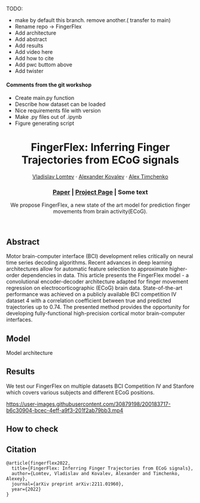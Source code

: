 TODO:

- make by default this branch. remove another.( transfer to main) 
- Rename repo -> FingerFlex 
- Add architecture 
- Add abstract
- Add results 
- Add video here 
- Add how to cite
- Add pwc buttom above
- Add twister

#### Comments from the git workshop
- Create main.py function
- Describe how dataset can be loaded
- Nice requirements file with version
- Make .py files out of .ipynb
- Figure generating script


<p align="center">

  <h1 align="center">FingerFlex: Inferring Finger Trajectories from ECoG signals</h1>
  <p align="center">
    <a href="https://rainbowrui.github.io/">Vladislav Lomtev</a>
    ·
    <a href="https://github.com/kovalalvi">Alexander Kovalev</a>
    ·
    <a href="">Alex Timchenko</a>

  </p>
  <h3 align="center"><a href="https://arxiv.org/abs/2211.01960">Paper</a> | <a href="https://ustc3dv.github.io/ndr/">Project Page</a> | Some text </h3>
  <div align="center"></div>
</p>

<p align="center">
We propose FingerFlex, a new state of the art model for prediction finger movements from brain activity(ECoG).
</p>
<br>

## Abstract 
Motor brain-computer interface (BCI) development relies critically on neural time series decoding algorithms. Recent advances in deep learning architectures allow for automatic feature selection to approximate higher-order dependencies in data. This article presents the FingerFlex model - a convolutional encoder-decoder architecture adapted for finger movement regression on electrocorticographic (ECoG) brain data. State-of-the-art performance was achieved on a publicly available BCI competition IV dataset 4 with a correlation coefficient between true and predicted trajectories up to 0.74. The presented method provides the opportunity for developing fully-functional high-precision cortical motor brain-computer interfaces.

## Model 

Model architecture 

## Results 

We test our FingerFlex on multiple datasets BCI Competition IV and Stanfore which covers various subjects and different ECoG positions.



https://user-images.githubusercontent.com/30879198/200183717-b6c30904-bcec-4eff-a9f3-201f2ab79bb3.mp4





## How to check

## Citation

```
@article{fingerflex2022,
  title={FingerFlex: Inferring Finger Trajectories from ECoG signals},
  author={Lomtev, Vladislav and Kovalev, Alexander and Timchenko, Alexey},
  journal={arXiv preprint arXiv:2211.01960},
  year={2022}
}
```
